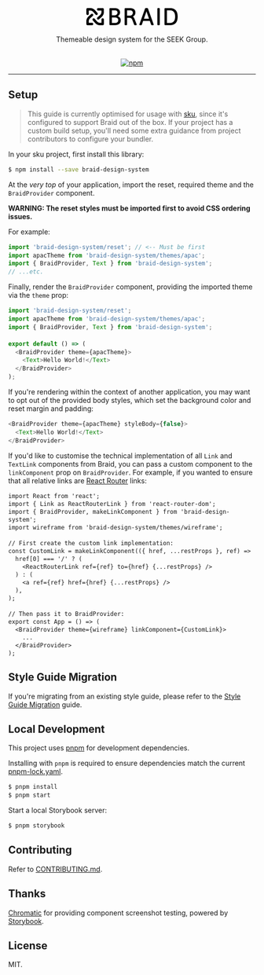 <div align="center" >
  <img src="logo.png" alt="BRAID" title="BRAID" width="186px" />
  <br/>
  <br/>
  Themeable design system for the SEEK Group.
  <br/>
  <br/>

[![npm](https://img.shields.io/npm/v/braid-design-system.svg?style=for-the-badge)](https://www.npmjs.com/package/braid-design-system)

  <hr />
</div>

## Setup

> This guide is currently optimised for usage with [sku](https://github.com/seek-oss/sku), since it's configured to support Braid out of the box. If your project has a custom build setup, you'll need some extra guidance from project contributors to configure your bundler.

In your sku project, first install this library:

```bash
$ npm install --save braid-design-system
```

At the _very top_ of your application, import the reset, required theme and the `BraidProvider` component.

**WARNING: The reset styles must be imported first to avoid CSS ordering issues.**

For example:

```js
import 'braid-design-system/reset'; // <-- Must be first
import apacTheme from 'braid-design-system/themes/apac';
import { BraidProvider, Text } from 'braid-design-system';
// ...etc.
```

Finally, render the `BraidProvider` component, providing the imported theme via the `theme` prop:

```js
import 'braid-design-system/reset';
import apacTheme from 'braid-design-system/themes/apac';
import { BraidProvider, Text } from 'braid-design-system';

export default () => (
  <BraidProvider theme={apacTheme}>
    <Text>Hello World!</Text>
  </BraidProvider>
);
```

If you're rendering within the context of another application, you may want to opt out of the provided body styles, which set the background color and reset margin and padding:

```js
<BraidProvider theme={apacTheme} styleBody={false}>
  <Text>Hello World!</Text>
</BraidProvider>
```

If you'd like to customise the technical implementation of all `Link` and `TextLink` components from Braid, you can pass a custom component to the `linkComponent` prop on `BraidProvider`. For example, if you wanted to ensure that all relative links are [React Router](https://reacttraining.com/react-router/) links:

```tsx
import React from 'react';
import { Link as ReactRouterLink } from 'react-router-dom';
import { BraidProvider, makeLinkComponent } from 'braid-design-system';
import wireframe from 'braid-design-system/themes/wireframe';

// First create the custom link implementation:
const CustomLink = makeLinkComponent(({ href, ...restProps }, ref) =>
  href[0] === '/' ? (
    <ReactRouterLink ref={ref} to={href} {...restProps} />
  ) : (
    <a ref={ref} href={href} {...restProps} />
  ),
);

// Then pass it to BraidProvider:
export const App = () => (
  <BraidProvider theme={wireframe} linkComponent={CustomLink}>
    ...
  </BraidProvider>
);
```

## Style Guide Migration

If you're migrating from an existing style guide, please refer to the [Style Guide Migration](./docs/Style%20Guide%20Migration.md) guide.

## Local Development

This project uses [pnpm](https://pnpm.io/) for development dependencies.

Installing with `pnpm` is required to ensure dependencies match the current [pnpm-lock.yaml](./pnpm-lock.yaml).

```bash
$ pnpm install
$ pnpm start
```

Start a local Storybook server:

```bash
$ pnpm storybook
```

## Contributing

Refer to [CONTRIBUTING.md](./CONTRIBUTING.md).

## Thanks

[Chromatic](https://www.chromaticqa.com) for providing component screenshot testing, powered by [Storybook](https://storybook.js.org/).

## License

MIT.
